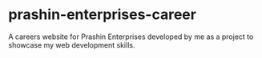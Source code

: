 # prashin-enterprises-career
A careers website for Prashin Enterprises developed by me as a project to showcase my web development skills.
